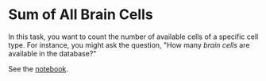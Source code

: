 # Sum of All Brain Cells

In this task, you want to count the number of available cells of a specific cell type. For instance,
you might ask the question, "How many _brain cells_ are available in the database?"

See the [notebook](Sum%20of%20All%20Brain%20Cells.ipynb).
